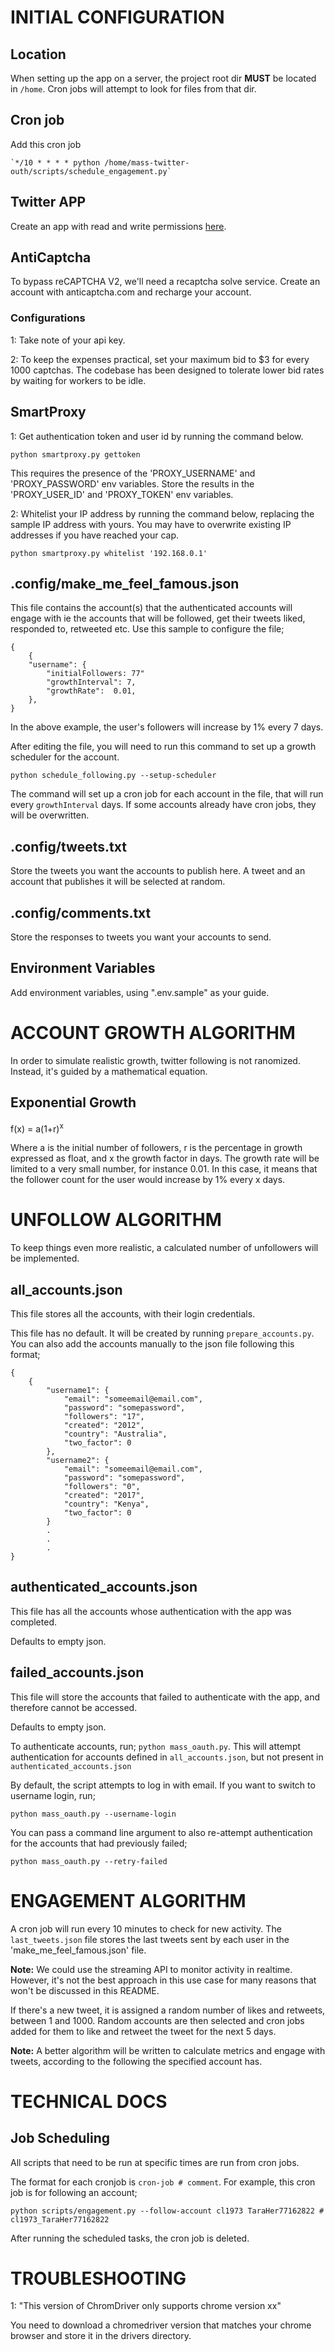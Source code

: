 # INITIAL CONFIGURATION

## Location
When setting up the app on a server, the project root dir **MUST** be located in `/home`. Cron jobs will attempt to look for files from that dir.

## Cron job
Add this cron job

    `*/10 * * * * python /home/mass-twitter-outh/scripts/schedule_engagement.py`

## Twitter APP
Create an app with read and write permissions [here](https://developer.twitter.com/en/portal/apps/new).

## AntiCaptcha
To bypass reCAPTCHA V2, we'll need a recaptcha solve service. Create an account with anticaptcha.com and recharge your account.

### Configurations
1: Take note of your api key.


2: To keep the expenses practical, set your maximum bid to $3 for every 1000 captchas. The codebase has been designed to tolerate lower bid rates by waiting for workers to be idle.

## SmartProxy

1: Get authentication token and user id by running the command below.

    python smartproxy.py gettoken

This requires the presence of the 'PROXY_USERNAME' and 'PROXY_PASSWORD' env variables.
Store the results in the 'PROXY_USER_ID' and 'PROXY_TOKEN' env variables.


2: Whitelist your IP address by running the command below, replacing the sample IP address with yours. You may have to overwrite existing IP addresses if you have reached your cap.

    python smartproxy.py whitelist '192.168.0.1'

## .config/make_me_feel_famous.json
This file contains the account(s) that the authenticated accounts will engage with ie the accounts that will be followed, get their tweets liked, responded to, retweeted etc. Use this sample to configure the file;


	{
		{
		"username": {
			"initialFollowers: 77"
			"growthInterval": 7,
			"growthRate":  0.01,
		},
	}

In the above example, the user's followers will increase by 1% every 7 days.

After editing the file, you will need to run this command to set up a growth scheduler for the account.

    python schedule_following.py --setup-scheduler

The command will set up a cron job for each account in the file, that will run every `growthInterval` days. If some accounts already have cron jobs, they will be overwritten.

## .config/tweets.txt
Store the tweets you want the accounts to publish here. A tweet and an account that publishes it will be selected at random.

## .config/comments.txt
Store the responses to tweets you want your accounts to send.

## Environment Variables
Add environment variables, using ".env.sample" as your guide.


# ACCOUNT GROWTH ALGORITHM

In order to simulate realistic growth, twitter following is not ranomized. Instead, it's guided by a mathematical equation.


## Exponential Growth

f(x) = a(1+r)<sup>x</sup>


Where a is the initial number of followers, r is the percentage in growth expressed as float, and x the growth factor in days. The growth rate will be limited to a very small number, for instance 0.01. In this case, it means that the follower count for the user would increase by 1% every x days.


# UNFOLLOW ALGORITHM

To keep things even more realistic, a calculated number of unfollowers will be implemented.

## all_accounts.json
This file stores all the accounts, with their login credentials.

This file has no default. It will be created by running `prepare_accounts.py`. You can also add the accounts manually to the json file following this format;

    {
		{
		    "username1": {
		        "email": "someemail@email.com",
		        "password": "somepassword",
		        "followers": "17",
		        "created": "2012",
		        "country": "Australia",
		        "two_factor": 0
		    },
		    "username2": {
		        "email": "someemail@email.com",
		        "password": "somepassword",
		        "followers": "0",
		        "created": "2017",
		        "country": "Kenya",
		        "two_factor": 0
		    }
		    .
		    .
		    .
    }

## authenticated_accounts.json
This file has all the accounts whose authentication with the app was completed.

Defaults to empty json.

## failed_accounts.json
This file will store the accounts that failed to authenticate with the app, and therefore cannot be accessed.

Defaults to empty json.


To authenticate accounts, run; `python mass_oauth.py`. This will attempt authentication for accounts defined in `all_accounts.json`, but not present in `authenticated_accounts.json`


By default, the script attempts to log in with email. If you want to switch to username login, run;

`python mass_oauth.py --username-login`


You can pass a command line argument to also re-attempt authentication for the accounts that had previously failed;

`python mass_oauth.py --retry-failed`


# ENGAGEMENT ALGORITHM
A cron job will run every 10 minutes to check for new activity. The `last_tweets.json` file stores the last tweets sent by each user in the 'make_me_feel_famous.json' file.

**Note:** We could use the streaming API to monitor activity in realtime. However, it's not the best approach in this use case for many reasons that won't be discussed in this README.

If there's a new tweet, it is assigned a random number of likes and retweets, between 1 and 1000. Random accounts are then selected and cron jobs added for them to like and retweet the tweet for the next 5 days.

**Note:** A better algorithm will be written to calculate metrics and engage with tweets, according to the following the specified account has.


# TECHNICAL DOCS

## Job Scheduling
All scripts that need to be run at specific times are run from cron jobs.

The format for each cronjob is `cron-job # comment`. For example, this cron job is for following an account;

    python scripts/engagement.py --follow-account cl1973 TaraHer77162822 # cl1973_TaraHer77162822


After running the scheduled tasks, the cron job is deleted.


# TROUBLESHOOTING

1: "This version of ChromDriver only supports chrome version xx"

You need to download a chromedriver version that matches your chrome browser and store it in the drivers directory.
